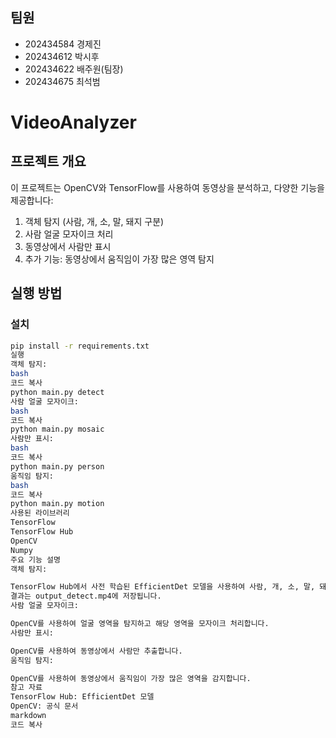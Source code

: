 ## 팀원
- 202434584 경제진
- 202434612 박시후
- 202434622 배주원(팀장)
- 202434675 최석범

# VideoAnalyzer

## 프로젝트 개요
이 프로젝트는 OpenCV와 TensorFlow를 사용하여 동영상을 분석하고, 다양한 기능을 제공합니다:
1. 객체 탐지 (사람, 개, 소, 말, 돼지 구분)
2. 사람 얼굴 모자이크 처리
3. 동영상에서 사람만 표시
4. 추가 기능: 동영상에서 움직임이 가장 많은 영역 탐지

## 실행 방법

### 설치
```bash
pip install -r requirements.txt
실행
객체 탐지:
bash
코드 복사
python main.py detect
사람 얼굴 모자이크:
bash
코드 복사
python main.py mosaic
사람만 표시:
bash
코드 복사
python main.py person
움직임 탐지:
bash
코드 복사
python main.py motion
사용된 라이브러리
TensorFlow
TensorFlow Hub
OpenCV
Numpy
주요 기능 설명
객체 탐지:

TensorFlow Hub에서 사전 학습된 EfficientDet 모델을 사용하여 사람, 개, 소, 말, 돼지 등을 탐지합니다.
결과는 output_detect.mp4에 저장됩니다.
사람 얼굴 모자이크:

OpenCV를 사용하여 얼굴 영역을 탐지하고 해당 영역을 모자이크 처리합니다.
사람만 표시:

OpenCV를 사용하여 동영상에서 사람만 추출합니다.
움직임 탐지:

OpenCV를 사용하여 동영상에서 움직임이 가장 많은 영역을 감지합니다.
참고 자료
TensorFlow Hub: EfficientDet 모델
OpenCV: 공식 문서
markdown
코드 복사
